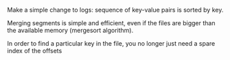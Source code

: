 Make a simple change to logs: sequence of key-value pairs is sorted by key.

Merging segments is simple and efficient, even if the files are bigger than the available memory (mergesort algorithm).

In order to find a particular key in the file, you no longer just need a spare index of the offsets
